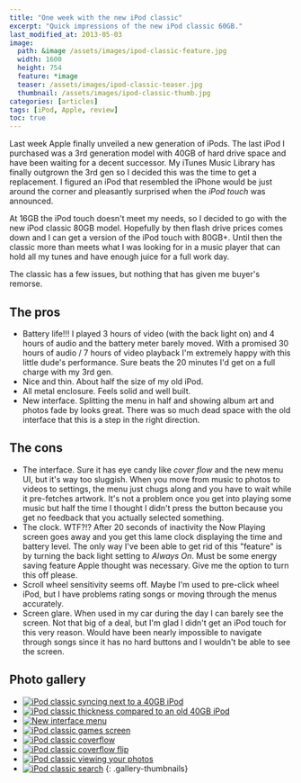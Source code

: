```yaml
---
title: "One week with the new iPod classic"
excerpt: "Quick impressions of the new iPod classic 60GB."
last_modified_at: 2013-05-03
image: 
  path: &image /assets/images/ipod-classic-feature.jpg
  width: 1600
  height: 754
  feature: *image
  teaser: /assets/images/ipod-classic-teaser.jpg
  thumbnail: /assets/images/ipod-classic-thumb.jpg
categories: [articles]
tags: [iPod, Apple, review]
toc: true
---
```


Last week Apple finally unveiled a new generation of iPods. The last iPod I purchased was a 3rd generation model with 40GB of hard drive space and have been waiting for a decent successor. My iTunes Music Library has finally outgrown the 3rd gen so I decided this was the time to get a replacement. I figured an iPod that resembled the iPhone would be just around the corner and pleasantly surprised when the *iPod touch* was announced.

At 16GB the iPod touch doesn't meet my needs, so I decided to go with the new iPod classic 80GB model. Hopefully by then flash drive prices comes down and I can get a version of the iPod touch with 80GB+. Until then the classic more than meets what I was looking for in a music player that can hold all my tunes and have enough juice for a full work day.

The classic has a few issues, but nothing that has given me buyer's remorse.

## The pros

*	Battery life!!! I played 3 hours of video (with the back light on) and 4 hours of audio and the battery meter barely moved. With a promised 30 hours of audio / 7 hours of video playback I'm extremely happy with this little dude's performance. Sure beats the 20 minutes I'd get on a full charge with my 3rd gen.
*	Nice and thin. About half the size of my old iPod.
*	All metal enclosure. Feels solid and well built.
*	New interface. Splitting the menu in half and showing album art and photos fade by looks great. There was so much dead space with the old interface that this is a step in the right direction.

## The cons

*	The interface. Sure it has eye candy like *cover flow* and the new menu UI, but it's way too sluggish. When you move from music to photos to videos to settings, the menu just chugs along and you have to wait while it pre-fetches artwork. It's not a problem once you get into playing some music but half the time I thought I didn't press the button because you get no feedback that you actually selected something.
*	The clock. WTF?!? After 20 seconds of inactivity the Now Playing screen goes away and you get this lame clock displaying the time and battery level. The only way I've been able to get rid of this "feature" is by turning the back light setting to *Always On*. Must be some energy saving feature Apple thought was necessary. Give me the option to turn this off please.
*	Scroll wheel sensitivity seems off. Maybe I'm used to pre-click wheel iPod, but I have problems rating songs or moving through the menus accurately.
*	Screen glare. When used in my car during the day I can barely see the screen. Not that big of a deal, but I'm glad I didn't get an iPod touch for this very reason. Would have been nearly impossible to navigate through songs since it has no hard buttons and I wouldn't be able to see the screen.

## Photo gallery

* [![iPod classic syncing next to a 40GB iPod](/assets/images/80t.jpg)](/assets/images/80.jpg)
* [![iPod classic thickness compared to an old 40GB iPod](/assets/images/81t.jpg)](/assets/images/81.jpg)
* [![New interface menu](/assets/images/82t.jpg)](/assets/images/82.jpg)
* [![iPod classic games screen](/assets/images/83t.jpg)](/assets/images/83.jpg)
* [![iPod classic coverflow](/assets/images/84t.jpg)](/assets/images/84.jpg)
* [![iPod classic coverflow flip](/assets/images/85t.jpg)](/assets/images/85.jpg)
* [![iPod classic viewing your photos](/assets/images/86t.jpg)](/assets/images/86.jpg)
* [![iPod classic search](/assets/images/87t.jpg)](/assets/images/87.jpg)
{: .gallery-thumbnails}
